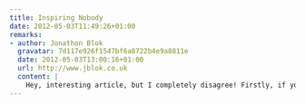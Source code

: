 ```yaml
---
title: Inspiring Nobody
date: 2012-05-03T11:49:26+01:00
remarks:
- author: Jonathon Blok
  gravatar: 7d117e926f1547bf6a8722b4e9a8811e
  date: 2012-05-03T13:00:16+01:00
  url: http://www.jblok.co.uk
  content: |
    Hey, interesting article, but I completely disagree! Firstly, if you actually look at the 2007 site it is actually quite status quo. If there wasn't a ghastly and overcooked background, it would look even blander than today's site, which I actually think is more brand orientated. The 2007 site has straight laced buttons, and even a standard browser submit button. In today's site, there are subtle hints like angled headers, keeping brand identity, but not shoving it in your face. Granted, they could have utilised their full brand colour spectrum a bit more however. Also, I don't think they should break layout conventions too much -- they need to appeal to a global audience, and get across a huge amount of content, and I think using subtle branding like they have is better for usability than being radical in the whole structure of the site.
---
```

